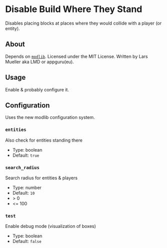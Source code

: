 # Disable Build Where They Stand

Disables placing blocks at places where they would collide with a player (or entity).

## About

Depends on [`modlib`](https://github.com/appgurueu/modlib). Licensed under the MIT License. Written by Lars Mueller aka LMD or appguru(eu).

## Usage

Enable & probably configure it.

## Configuration

Uses the new modlib configuration system.

<!--modlib:conf:2-->
### `entities`

Also check for entities standing there

* Type: boolean
* Default: `true`

### `search_radius`

Search radius for entities & players

* Type: number
* Default: `10`
* &gt; 0
* &lt;= 100

### `test`

Enable debug mode (visualization of boxes)

* Type: boolean
* Default: `false`
<!--modlib:conf-->